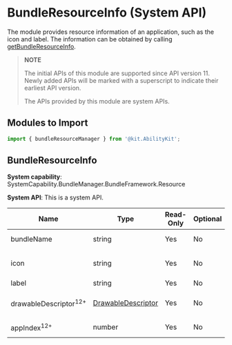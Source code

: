# BundleResourceInfo (System API)
<!--Kit: Ability Kit-->
<!--Subsystem: BundleManager-->
<!--Owner: @wanghang904-->
<!--Designer: @hanfeng6-->
<!--Tester: @kongjing2-->
<!--Adviser: @Brilliantry_Rui-->

The module provides resource information of an application, such as the icon and label. The information can be obtained by calling [getBundleResourceInfo](js-apis-bundleResourceManager-sys.md#bundleresourcemanagergetbundleresourceinfo).

> **NOTE**
>
> The initial APIs of this module are supported since API version 11. Newly added APIs will be marked with a superscript to indicate their earliest API version.
>
> The APIs provided by this module are system APIs.

## Modules to Import

```ts
import { bundleResourceManager } from '@kit.AbilityKit';
```

## BundleResourceInfo

**System capability**: SystemCapability.BundleManager.BundleFramework.Resource

**System API**: This is a system API.

| Name                     | Type  | Read-Only| Optional| Description                |
| ------------------------- | ------ | ---- | ---- | -------------------- |
| bundleName              | string | Yes  | No  | Bundle name of the application.|
| icon              | string | Yes  | No  | Application icon, which is encoded using Base64. |
| label                     | string | Yes  | No  | Application label.|
| drawableDescriptor<sup>12+</sup>                     | [DrawableDescriptor](../apis-arkui/js-apis-arkui-drawableDescriptor-sys.md) | Yes  | No  | drawableDescriptor object of the application icon.|
| appIndex<sup>12+</sup>           | number | Yes  | No  | Index of an application clone.|
